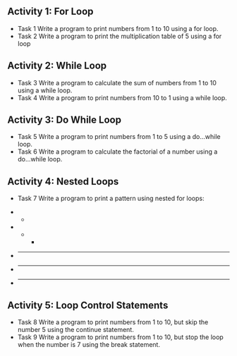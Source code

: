 ## Activity 1: For Loop
- Task 1
Write a program to print numbers from 1 to 10 using a for loop.
- Task 2
Write a program to print the multiplication table of 5 using a for loop

## Activity 2: While Loop
- Task 3
Write a program to calculate the sum of numbers from 1 to 10 using a while loop.
- Task 4
Write a program to print numbers from 10 to 1 using a while loop.

## Activity 3: Do While Loop
- Task 5
Write a program to print numbers from 1 to 5 using a do...while loop.
- Task 6
Write a program to calculate the factorial of a number using a do...while loop.

## Activity 4: Nested Loops
- Task 7
Write a program to print a pattern using nested for loops:

- *
- * *
- * * *
- * * * *
- * * * * *

## Activity 5: Loop Control Statements
- Task 8
Write a program to print numbers from 1 to 10, but skip the number 5 using the continue statement.
- Task 9
Write a program to print numbers from 1 to 10, but stop the loop when the number is 7 using the break statement.